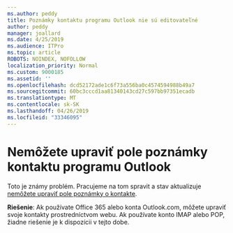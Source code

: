 ```yaml
---
ms.author: peddy
title: Poznámky kontaktu programu Outlook nie sú editovateľné
author: peddy
manager: joallard
ms.date: 4/25/2019
ms.audience: ITPro
ms.topic: article
ROBOTS: NOINDEX, NOFOLLOW
localization_priority: Normal
ms.custom: 9000185
ms.assetid: ''
ms.openlocfilehash: dcd52172ade1c6f73a556ba0c4574594988b49a7
ms.sourcegitcommit: 60bc3cccd1aa81340143cd27c597bb97351ecadb
ms.translationtype: MT
ms.contentlocale: sk-SK
ms.lasthandoff: 04/26/2019
ms.locfileid: "33346095"
---
```

# <a name="cant-edit-the-notes-field-for-a-contact-in-outlook"></a>Nemôžete upraviť pole poznámky kontaktu programu Outlook
Toto je známy problém. Pracujeme na tom spravit a stav aktualizuje [nemôžete upraviť pole poznámky o kontakte](https://support.office.com/article/fb8394ce-04ce-48b5-bae4-be46f77f10fe).

**Riešenie**: Ak používate Office 365 alebo konta Outlook.com, môžete upraviť svoje kontakty prostredníctvom webu. Ak používate konto IMAP alebo POP, žiadne riešenie je k dispozícii v tejto dobe.